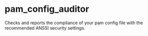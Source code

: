 # pam_config_auditor
Checks and reports the compliance of your pam config file with the recommended ANSSI security settings.
